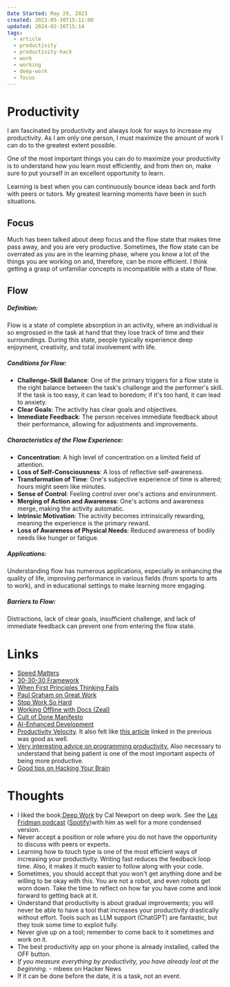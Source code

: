 ```yaml
---
Date Started: May 29, 2023
created: 2023-05-30T15:11:00
updated: 2024-02-16T15:14
tags:
  - article
  - productivity
  - productivity-hack
  - work
  - working
  - deep-work
  - focus
---
```

# Productivity
I am fascinated by productivity and always look for ways to increase my productivity. As I am only one person, I must maximize the amount of work I can do to the greatest extent possible. 

One of the most important things you can do to maximize your productivity is to understand how you learn most efficiently, and from then on, make sure to put yourself in an excellent opportunity to learn. 

Learning is best when you can continuously bounce ideas back and forth with peers or tutors. My greatest learning moments have been in such situations. 

## Focus
Much has been talked about deep focus and the flow state that makes time pass away, and you are very productive. Sometimes, the flow state can be overrated as you are in the learning phase, where you know a lot of the things you are working on and, therefore, can be more efficient. I think getting a grasp of unfamiliar concepts is incompatible with a state of flow. 

## Flow 
##### Definition:
Flow is a state of complete absorption in an activity, where an individual is so engrossed in the task at hand that they lose track of time and their surroundings. During this state, people typically experience deep enjoyment, creativity, and total involvement with life.

##### Conditions for Flow:
- **Challenge-Skill Balance**: One of the primary triggers for a flow state is the right balance between the task's challenge and the performer's skill. If the task is too easy, it can lead to boredom; if it's too hard, it can lead to anxiety.
- **Clear Goals**: The activity has clear goals and objectives.
- **Immediate Feedback**: The person receives immediate feedback about their performance, allowing for adjustments and improvements.
##### Characteristics of the Flow Experience:
- **Concentration**: A high level of concentration on a limited field of attention.
- **Loss of Self-Consciousness**: A loss of reflective self-awareness.
- **Transformation of Time**: One's subjective experience of time is altered; hours might seem like minutes.
- **Sense of Control**: Feeling control over one's actions and environment.
- **Merging of Action and Awareness**: One's actions and awareness merge, making the activity automatic.
- **Intrinsic Motivation**: The activity becomes intrinsically rewarding, meaning the experience is the primary reward.
- **Loss of Awareness of Physical Needs**: Reduced awareness of bodily needs like hunger or fatigue.
##### Applications:
Understanding flow has numerous applications, especially in enhancing the quality of life, improving performance in various fields (from sports to arts to work), and in educational settings to make learning more engaging.
##### Barriers to Flow: 
Distractions, lack of clear goals, insufficient challenge, and lack of immediate feedback can prevent one from entering the flow state.


# Links
- [Speed Matters](https://jsomers.net/blog/speed-matters)
- [30-30-30 Framework](https://www.actlivelife.com/blog/the-30-30-30-life-hack)
- [When First Principles Thinking Fails]( https://commoncog.com/how-first-principles-thinking-fails/ )
- [Paul Graham on Great Work](http://paulgraham.com/greatwork.html)
- [Stop Work So Hard](https://glyph.twistedmatrix.com/2016/01/stop-working-so-hard.html) 
- [Working Offline with Docs (Zeal)](https://zealdocs.org/)
- [Cult of Done Manifesto](https://medium.com/@bre/the-cult-of-done-manifesto-724ca1c2ff13)
- [AI-Enhanced Development](https://simonwillison.net/2023/Mar/27/ai-enhanced-development/)
- [Productivity Velocity](https://danluu.com/productivity-velocity/). It also felt like [this article](https://danluu.com/p95-skill/) linked in the previous was good as well. 
- [Very interesting advice on programming productivity.](https://malisper.me/how-to-improve-your-productivity-as-a-working-programmer/) Also necessary to understand that being patient is one of the most important aspects of being more productive. 
- [Good tips on Hacking Your Brain](https://www.youtube.com/watch?v=XUZ9VATeF_4&list=WL&index=29)


# Thoughts 
- I liked the book[ Deep Work](https://www.amazon.com/Deep-Work-Focused-Success-Distracted/dp/1455586692) by Cal Newport on deep work. See the [Lex Fridman podcast](https://youtu.be/y3Umo_jd5AA) ([Spotify](https://open.spotify.com/episode/6yLQbMhr1r6SYIsKj1LO5P?si=dfbc8d2f85384484))with him as well for a more condensed version. 
- Never accept a position or role where you do not have the opportunity to discuss with peers or experts.
- Learning how to touch type is one of the most efficient ways of increasing your productivity. Writing fast reduces the feedback loop time. Also, it makes it much easier to follow along with your code. 
- Sometimes, you should accept that you won't get anything done and be willing to be okay with this. You are not a robot, and even robots get worn down. Take the time to reflect on how far you have come and look forward to getting back at it. 
- Understand that productivity is about gradual improvements; you will never be able to have a tool that increases your productivity drastically without effort. Tools such as LLM support (ChatGPT) are fantastic, but they took some time to exploit fully. 
- Never give up on a tool; remember to come back to it sometimes and work on it. 
- The best productivity app on your phone is already installed, called the OFF button. 
- *If you measure everything by productivity, you have already lost at the beginning.* - mbeex on Hacker News
- If it can be done before the date, it is a task, not an event. 

